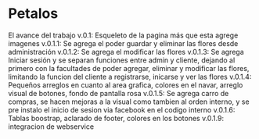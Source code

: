 # Petalos
El avance del trabajo 
v.0.1: Esqueleto de la pagina más que esta agrege imagenes
v.0.1.1: Se agrega el poder guardar y eliminar las flores desde administración
v.0.1.2: Se agrega el modificar las flores
v.0.1.3: Se agrega Iniciar sesión y se separan funciones entre admin y cliente, dejando al primero con la facultades de 
poder agregar, eliminar y modificar las flores, limitando la funcion del cliente a registrarse, inicarse y ver las flores
v.0.1.4: Pequeños arreglos en cuanto al area grafica, colores en el navar, arreglo visual de botones, fondo de pantalla rosa
v.0.1.5: Se agrega carro de compras, se hacen mejoras a la visual como tambien al orden interno, 
y se pre instalo el inicio de sesion via facebook en el codigo interno
v.0.1.6: Tablas boostrap, aclarado de footer, colores en los botones
v.0.1.9: integracion de webservice